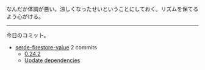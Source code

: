 なんだか体調が悪い。涼しくなったせいということにしておく。リズムを保てるよう心がける。

---

今日のコミット。

- [serde-firestore-value](https://github.com/bouzuya/serde-firestore-value) 2 commits
  - [0.24.2](https://github.com/bouzuya/serde-firestore-value/commit/f9b0bafbbcb666532587094f295d12be7d8cc604)
  - [Update dependencies](https://github.com/bouzuya/serde-firestore-value/commit/fd05344a37bf011ebe1682266f81302fa8bc87ea)

